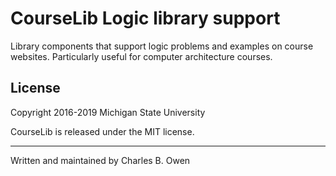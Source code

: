 # CourseLib Logic library support

Library components that support logic problems and examples
on course websites. Particularly useful for computer architecture
courses.

## License

Copyright 2016-2019 Michigan State University

CourseLib is released under the MIT license.

* * *

Written and maintained by Charles B. Owen

